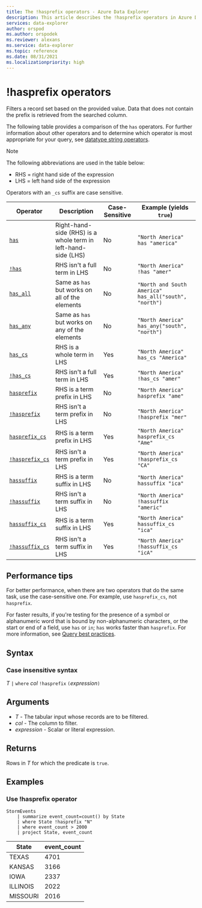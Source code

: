 ```yaml
---
title: The !hasprefix operators - Azure Data Explorer
description: This article describes the !hasprefix operators in Azure Data Explorer.
services: data-explorer
author: orspod
ms.author: orspodek
ms.reviewer: alexans
ms.service: data-explorer
ms.topic: reference
ms.date: 08/31/2021
ms.localizationpriority: high
---
```

# !hasprefix operators

Filters a record set based on the provided value. Data that does not contain the prefix is retrieved from the searched column.

The following table provides a comparison of the `has` operators. For further information about other operators and to determine which operator is most appropriate for your query, see [datatype string operators](datatypes-string-operators.md).

> [!NOTE]
> The following abbreviations are used in the table below:
>
> * RHS = right hand side of the expression
> * LHS = left hand side of the expression
> 
> Operators with an `_cs` suffix are case sensitive.

|Operator   |Description   |Case-Sensitive  |Example (yields `true`)  |
|-----------|--------------|----------------|-------------------------|
|[`has`](hasoperator.md) |Right-hand-side (RHS) is a whole term in left-hand-side (LHS) |No |`"North America" has "america"`|
|[`!has`](hasoperator.md) |RHS isn't a full term in LHS |No |`"North America" !has "amer"`|
|[`has_all`](has-all-operator.md) |Same as `has` but works on all of the elements |No |`"North and South America" has_all("south", "north")`|
|[`has_any`](has-anyoperator.md) |Same as `has` but works on any of the elements |No |`"North America" has_any("south", "north")`|
|[`has_cs`](hasoperator.md) |RHS is a whole term in LHS |Yes |`"North America" has_cs "America"`|
|[`!has_cs`](hasoperator.md) |RHS isn't a full term in LHS |Yes |`"North America" !has_cs "amer"`|
|[`hasprefix`](hasprefixoperator.md) |RHS is a term prefix in LHS |No |`"North America" hasprefix "ame"`|
|[`!hasprefix`](hasprefixoperator.md) |RHS isn't a term prefix in LHS |No |`"North America" !hasprefix "mer"`|
|[`hasprefix_cs`](hasprefixoperator.md) |RHS is a term prefix in LHS |Yes |`"North America" hasprefix_cs "Ame"`|
|[`!hasprefix_cs`](hasprefixoperator.md) |RHS isn't a term prefix in LHS |Yes |`"North America" !hasprefix_cs "CA"`|
|[`hassuffix`](hassuffixoperator.md) |RHS is a term suffix in LHS |No |`"North America" hassuffix "ica"`|
|[`!hassuffix`](hassuffixoperator.md) |RHS isn't a term suffix in LHS |No |`"North America" !hassuffix "americ"`|
|[`hassuffix_cs`](hassuffixoperator.md)  |RHS is a term suffix in LHS |Yes |`"North America" hassuffix_cs "ica"`|
|[`!hassuffix_cs`](hassuffixoperator.md) |RHS isn't a term suffix in LHS |Yes |`"North America" !hassuffix_cs "icA"`|

## Performance tips

For better performance, when there are two operators that do the same task, use the case-sensitive one. For example, use `hasprefix_cs`, not `hasprefix`.

For faster results, if you're testing for the presence of a symbol or alphanumeric word that is bound by non-alphanumeric characters, or the start or end of a field, use `has` or `in`; `has` works faster than `hasprefix`.
For more information, see [Query best practices](best-practices.md).

## Syntax

### Case insensitive syntax

*T* `|` `where` *col* `!hasprefix` `(`*expression*`)`   

## Arguments

* *T* - The tabular input whose records are to be filtered.
* *col* - The column to filter.
* *expression* - Scalar or literal expression.

## Returns

Rows in *T* for which the predicate is `true`.

## Examples  

### Use !hasprefix operator

<!-- csl: https://help.kusto.windows.net/Samples -->
```kusto
StormEvents
    | summarize event_count=count() by State
    | where State !hasprefix "N"
    | where event_count > 2000
    | project State, event_count
```

|State|event_count|
|-----|-----------|
|TEXAS|4701|
|KANSAS|3166|
|IOWA|2337|
|ILLINOIS|2022|
|MISSOURI|2016|